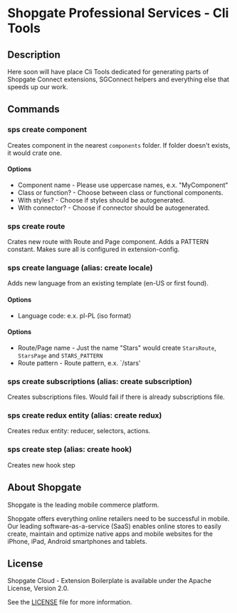 # Shopgate Professional Services - Cli Tools

## Description
Here soon will have place Cli Tools dedicated for generating parts of Shopgate Connect extensions, SGConnect helpers and everything else that speeds up our work.

## Commands
### sps create component
Creates component in the nearest `components` folder. If folder doesn't exists, it would crate one.

#### Options
- Component name - Please use uppercase names, e.x. "MyComponent"
- Class or function? - Choose between class or functional components.
- With styles? - Choose if styles should be autogenerated.
- With connector? - Choose if connector should be autogenerated.

### sps create route
Crates new route with Route and Page component. Adds a PATTERN constant. Makes sure all is configured in extension-config.

### sps create language (alias: create locale)
Adds new language from an existing template (en-US or first found).
#### Options
- Language code: e.x. pl-PL (iso format)

#### Options
- Route/Page name - Just the name "Stars" would create `StarsRoute`, `StarsPage` and `STARS_PATTERN`
- Route pattern - Route pattern, e.x. `/stars'

### sps create subscriptions (alias: create subscription)
Creates subscriptions files. Would fail if there is already subscriptions file.

### sps create redux entity (alias: create redux)
Creates redux entity: reducer, selectors, actions.

### sps create step (alias: create hook)
Creates new hook step

## About Shopgate

Shopgate is the leading mobile commerce platform.

Shopgate offers everything online retailers need to be successful in mobile. Our leading
software-as-a-service (SaaS) enables online stores to easily create, maintain and optimize native
apps and mobile websites for the iPhone, iPad, Android smartphones and tablets.


## License

Shopgate Cloud - Extension Boilerplate is available under the Apache License, Version 2.0.

See the [LICENSE](./LICENSE) file for more information.

